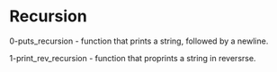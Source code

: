 # Recursion

0-puts_recursion - function that prints a string, followed by a newline.

1-print_rev_recursion - function that proprints a string in reversrse.
